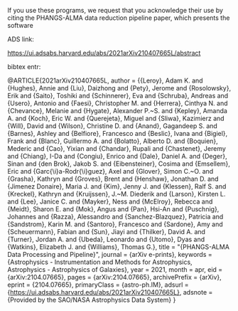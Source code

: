 If you use these programs, we request that you acknowledge their use by citing the PHANGS-ALMA data reduction pipeline paper, which presents the software

ADS link:

https://ui.adsabs.harvard.edu/abs/2021arXiv210407665L/abstract

bibtex entr:

@ARTICLE{2021arXiv210407665L,
       author = {{Leroy}, Adam K. and {Hughes}, Annie and {Liu}, Daizhong and {Pety}, Jerome and {Rosolowsky}, Erik and {Saito}, Toshiki and {Schinnerer}, Eva and {Schruba}, Andreas and {Usero}, Antonio and {Faesi}, Christopher M. and {Herrera}, Cinthya N. and {Chevance}, Melanie and {Hygate}, Alexander P.~S. and {Kepley}, Amanda A. and {Koch}, Eric W. and {Querejeta}, Miguel and {Sliwa}, Kazimierz and {Will}, David and {Wilson}, Christine D. and {Anand}, Gagandeep S. and {Barnes}, Ashley and {Belfiore}, Francesco and {Beslic}, Ivana and {Bigiel}, Frank and {Blanc}, Guillermo A. and {Bolatto}, Alberto D. and {Boquien}, Mederic and {Cao}, Yixian and {Chandar}, Rupali and {Chastenet}, Jeremy and {Chiang}, I-Da and {Congiu}, Enrico and {Dale}, Daniel A. and {Deger}, Sinan and {den Brok}, Jakob S. and {Eibensteiner}, Cosima and {Emsellem}, Eric and {Garc{\i}a-Rodr{\i}guez}, Axel and {Glover}, Simon C.~O. and {Grasha}, Kathryn and {Groves}, Brent and {Henshaw}, Jonathan D. and {Jimenez Donaire}, Maria J. and {Kim}, Jenny J. and {Klessen}, Ralf S. and {Kreckel}, Kathryn and {Kruijssen}, J.~M. Diederik and {Larson}, Kirsten L. and {Lee}, Janice C. and {Mayker}, Ness and {McElroy}, Rebecca and {Meidt}, Sharon E. and {Mok}, Angus and {Pan}, Hsi-An and {Puschnig}, Johannes and {Razza}, Alessandro and {Sanchez-Blazquez}, Patricia and {Sandstrom}, Karin M. and {Santoro}, Francesco and {Sardone}, Amy and {Scheuermann}, Fabian and {Sun}, Jiayi and {Thilker}, David A. and {Turner}, Jordan A. and {Ubeda}, Leonardo and {Utomo}, Dyas and {Watkins}, Elizabeth J. and {Williams}, Thomas G.},
        title = "{PHANGS-ALMA Data Processing and Pipeline}",
      journal = {arXiv e-prints},
     keywords = {Astrophysics - Instrumentation and Methods for Astrophysics, Astrophysics - Astrophysics of Galaxies},
         year = 2021,
        month = apr,
          eid = {arXiv:2104.07665},
        pages = {arXiv:2104.07665},
archivePrefix = {arXiv},
       eprint = {2104.07665},
 primaryClass = {astro-ph.IM},
       adsurl = {https://ui.adsabs.harvard.edu/abs/2021arXiv210407665L},
      adsnote = {Provided by the SAO/NASA Astrophysics Data System}
}
